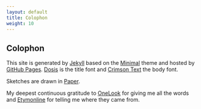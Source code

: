 ```yaml
---
layout: default
title: Colophon
weight: 10
---
```


Colophon
-------

This site is generated by [Jekyll](https://jekyllrb.com/) based on the [Minimal](https://pages-themes.github.io/minimal/) theme and hosted by [GitHub Pages](https://pages.github.com/). [Dosis](https://fonts.google.com/specimen/Dosis) is the title font and [Crimson Text](https://fonts.google.com/specimen/Crimson+Text) the body font.  

Sketches are drawn in [Paper](https://www.fiftythree.com/paper). 

My deepest continuous gratitude to [OneLook](https://www.onelook.com/) for giving me all the words and [Etymonline](https://www.etymonline.com/) for telling me where they came from.
